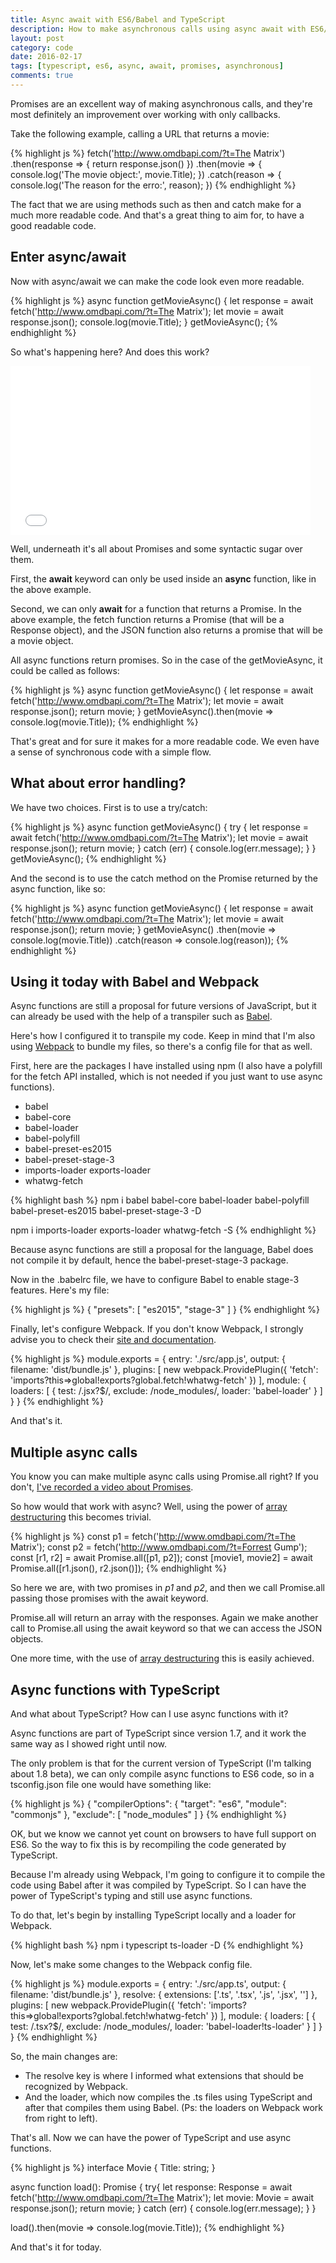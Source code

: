 ```yaml
---
title: Async await with ES6/Babel and TypeScript
description: How to make asynchronous calls using async await with ES6/Babel and TypeScript
layout: post
category: code
date: 2016-02-17
tags: [typescript, es6, async, await, promises, asynchronous]
comments: true
---
```

Promises are an excellent way of making asynchronous calls, and they're most definitely an improvement over working with only callbacks. 
<!-- more -->
Take the following example, calling a URL that returns a movie:

{% highlight js %}
fetch('http://www.omdbapi.com/?t=The Matrix')
    .then(response => {
        return response.json()
    })
    .then(movie => {
        console.log('The movie object:', movie.Title);
    })
    .catch(reason => {
        console.log('The reason for the erro:', reason);
    })
{% endhighlight %}

The fact that we are using methods such as then and catch make for a much more readable code. And that's a great thing to aim for, to have a good readable code.

## Enter async/await

Now with async/await we can make the code look even more readable. 

{% highlight js %}
async function getMovieAsync() {
    let response = await fetch('http://www.omdbapi.com/?t=The Matrix');
    let movie = await response.json();
    console.log(movie.Title);
}
getMovieAsync();
{% endhighlight %}

So what's happening here? And does this work?

<iframe class="align-center" src="//giphy.com/embed/3o7ZeF03Nfo2k1G3de?html5=true" width="480" height="270" style="margin-left: auto; margin-right: auto" frameBorder="0" class="giphy-embed" allowFullScreen></iframe>

Well, underneath it's all about Promises and some syntactic sugar over them. 

First, the **await** keyword can only be used inside an **async** function, like in the above example.

Second, we can only **await** for a function that returns a Promise. In the above example, the fetch function returns a Promise (that will be a Response object), and the JSON function also returns a promise that will be a movie object.

All async functions return promises. So in the case of the getMovieAsync, it could be called as follows:

{% highlight js %}
async function getMovieAsync() {
    let response = await fetch('http://www.omdbapi.com/?t=The Matrix');
    let movie = await response.json();
    return movie;
}
getMovieAsync().then(movie => console.log(movie.Title));
{% endhighlight %}

That's great and for sure it makes for a more readable code. We even have a sense of synchronous code with a simple flow. 

<script async src="//pagead2.googlesyndication.com/pagead/js/adsbygoogle.js"></script>
<!-- Responsive content -->
<ins class="adsbygoogle"
     style="display:block"
     data-ad-client="ca-pub-1865353648221711"
     data-ad-slot="8499334570"
     data-ad-format="auto"></ins>
<script>
(adsbygoogle = window.adsbygoogle || []).push({});
</script> 

## What about error handling?

We have two choices. First is to use a try/catch:

{% highlight js %}
async function getMovieAsync() {
    try {
        let response = await fetch('http://www.omdbapi.com/?t=The Matrix');
        let movie = await response.json();
        return movie;
    } catch (err) {
        console.log(err.message);
    }
}
getMovieAsync();
{% endhighlight %}

And the second is to use the catch method on the Promise returned by the async function, like so: 

{% highlight js %}
async function getMovieAsync() {
    let response = await fetch('http://www.omdbapi.com/?t=The Matrix');
    let movie = await response.json();
    return movie;
}
getMovieAsync()
    .then(movie => console.log(movie.Title))
    .catch(reason => console.log(reason));
{% endhighlight %}

## Using it today with Babel and Webpack

Async functions are still a proposal for future versions of JavaScript, but it can already be used with the help of a transpiler such as [Babel](https://babeljs.io/). 

Here's how I configured it to transpile my code. Keep in mind that I'm also using [Webpack](https://webpack.github.io/) to bundle my files, so there's a config file for that as well.

First, here are the packages I have installed using npm (I also have a polyfill for the fetch API installed, which is not needed if you just want to use async functions).

- babel
- babel-core
- babel-loader
- babel-polyfill
- babel-preset-es2015
- babel-preset-stage-3
- imports-loader exports-loader
- whatwg-fetch

{% highlight bash %}
npm i babel babel-core babel-loader babel-polyfill babel-preset-es2015 babel-preset-stage-3 -D

npm i imports-loader exports-loader whatwg-fetch -S
{% endhighlight %}

Because async functions are still a proposal for the language, Babel does not compile it by default, hence the babel-preset-stage-3 package. 

Now in the .babelrc file, we have to configure Babel to enable stage-3 features. Here's my file:

{% highlight js %}
{
  "presets": [ "es2015", "stage-3" ]
}
{% endhighlight %}

Finally, let's configure Webpack. If you don't know Webpack, I strongly advise you to check their [site and documentation](https://webpack.github.io/docs/).

{% highlight js %}
module.exports = {
  entry: './src/app.js',
  output: {
    filename: 'dist/bundle.js'
  },
  plugins: [
      new webpack.ProvidePlugin({
        'fetch': 'imports?this=>global!exports?global.fetch!whatwg-fetch'
      })
  ],
  module: {
    loaders: [
      {
        test: /\.jsx?$/,
        exclude: /node_modules/,
        loader: 'babel-loader'
      }
    ]
  }
}
{% endhighlight %}

And that's it.

## Multiple async calls

You know you can make multiple async calls using Promise.all right? If you don't, [I've recorded a video about Promises](https://www.youtube.com/watch?v=bZil2xFUf0o).

So how would that work with async? Well, using the power of [array destructuring](http://templecoding.com/blog/2015/08/19/talking-about-es2015-destructuring/) this becomes trivial.

{% highlight js %}
const p1 = fetch('http://www.omdbapi.com/?t=The Matrix');
const p2 = fetch('http://www.omdbapi.com/?t=Forrest Gump');
const [r1, r2] = await Promise.all([p1, p2]);
const [movie1, movie2] = await Promise.all([r1.json(), r2.json()]);
{% endhighlight %}

So here we are, with two promises in *p1* and *p2*, and then we call Promise.all passing those promises with the await keyword. 

Promise.all will return an array with the responses. Again we make another call to Promise.all using the await keyword so that we can access the JSON objects.

One more time, with the use of [array destructuring](http://templecoding.com/blog/2015/08/19/talking-about-es2015-destructuring/) this is easily achieved.

## Async functions with TypeScript

And what about TypeScript? How can I use async functions with it? 

Async functions are part of TypeScript since version 1.7, and it work the same way as I showed right until now.

The only problem is that for the current version of TypeScript (I'm talking about 1.8 beta), we can only compile async functions to ES6 code, so in a tsconfig.json file one would have something like:

{% highlight js %}
{
  "compilerOptions": {
    "target": "es6",
    "module": "commonjs"
  },
  "exclude": [
    "node_modules"
  ]
}
{% endhighlight %}

OK, but we know we cannot yet count on browsers to have full support on ES6. So the way to fix this is by recompiling the code generated by TypeScript. 

Because I'm already using Webpack, I'm going to configure it to compile the code using Babel after it was compiled by TypeScript. So I can have the power of TypeScript's typing and still use async functions.

To do that, let's begin by installing TypeScript locally and a loader for Webpack.

{% highlight bash %}
npm i typescript ts-loader -D
{% endhighlight %}

Now, let's make some changes to the Webpack config file.

{% highlight js %}
module.exports = {
  entry: './src/app.ts',
  output: {
    filename: 'dist/bundle.js'
  },
  resolve: {
    extensions: ['.ts', '.tsx', '.js', '.jsx', '']
  },
  plugins: [
      new webpack.ProvidePlugin({
        'fetch': 'imports?this=>global!exports?global.fetch!whatwg-fetch'
      })
  ],
  module: {
    loaders: [
      {
        test: /\.tsx?$/,
        exclude: /node_modules/,
        loader: 'babel-loader!ts-loader'
      }
    ]
  }
}
{% endhighlight %}

So, the main changes are:

- The resolve key is where I informed what extensions that should be recognized by Webpack.
- And the loader, which now compiles the .ts files using TypeScript and after that compiles them using Babel. (Ps: the loaders on Webpack work from right to left).

That's all. Now we can have the power of TypeScript and use async functions.

{% highlight js %}
interface Movie {
  Title: string;
}

async function load(): Promise<Movie> {
  try{
    let response: Response = await fetch('http://www.omdbapi.com/?t=The Matrix');
    let movie: Movie = await response.json();
    return movie;
  } catch (err) {
    console.log(err.message);
  }
}

load().then(movie => console.log(movie.Title));
{% endhighlight %}

And that's it for today.